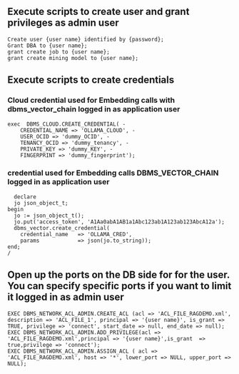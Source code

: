 ## Execute scripts to create user and grant privileges as admin user

~~~
Create user {user name} identified by {password};
Grant DBA to {user name};
grant create job to {user name};
grant create mining model to {user name};
~~~


## Execute scripts to create credentials


### Cloud credential used for Embedding calls with dbms_vector_chain logged in as application user

~~~
exec  DBMS_CLOUD.CREATE_CREDENTIAL( -
    CREDENTIAL_NAME => 'OLLAMA_CLOUD', -
    USER_OCID => 'dummy_OCID', -
    TENANCY_OCID => 'dummy_tenancy', -
    PRIVATE_KEY => 'dummy_KEY', -
    FINGERPRINT => 'dummy_fingerprint');
~~~

###  credential used for Embedding calls DBMS_VECTOR_CHAIN  logged in as application user

~~~
  declare
  jo json_object_t;
begin
  jo := json_object_t();
  jo.put('access_token', 'A1Aa0abA1AB1a1Abc123ab1A123ab123AbcA12a');
  dbms_vector.create_credential(
    credential_name   => 'OLLAMA_CRED',
    params            => json(jo.to_string));
end;
/
~~~

## Open up the ports on the DB side for for the user. You can specify specific ports if you want to limit it logged in as admin user

~~~
EXEC DBMS_NETWORK_ACL_ADMIN.CREATE_ACL (acl => 'ACL_FILE_RAGDEMO.xml', description => 'ACL_FILE_1', principal => '{user name}', is_grant => TRUE, privilege => 'connect', start_date => null, end_date => null); 
EXEC DBMS_NETWORK_ACL_ADMIN.ADD_PRIVILEGE(acl => 'ACL_FILE_RAGDEMO.xml',principal => '{user name}',is_grant  => true,privilege => 'connect');
EXEC DBMS_NETWORK_ACL_ADMIN.ASSIGN_ACL ( acl => 'ACL_FILE_RAGDEMO.xml', host => '*', lower_port => NULL, upper_port => NULL);
~~~
